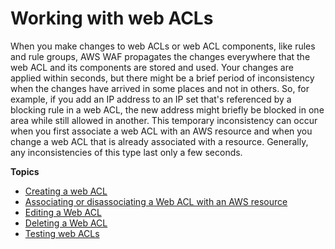 # Working with web ACLs<a name="web-acl-working-with"></a>

When you make changes to web ACLs or web ACL components, like rules and rule groups, AWS WAF propagates the changes everywhere that the web ACL and its components are stored and used\. Your changes are applied within seconds, but there might be a brief period of inconsistency when the changes have arrived in some places and not in others\. So, for example, if you add an IP address to an IP set that's referenced by a blocking rule in a web ACL, the new address might briefly be blocked in one area while still allowed in another\. This temporary inconsistency can occur when you first associate a web ACL with an AWS resource and when you change a web ACL that is already associated with a resource\. Generally, any inconsistencies of this type last only a few seconds\.

**Topics**
+ [Creating a web ACL](web-acl-creating.md)
+ [Associating or disassociating a Web ACL with an AWS resource](web-acl-associating-aws-resource.md)
+ [Editing a Web ACL](web-acl-editing.md)
+ [Deleting a Web ACL](web-acl-deleting.md)
+ [Testing web ACLs](web-acl-testing.md)